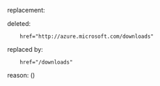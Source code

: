 replacement:

deleted:

		href="http://azure.microsoft.com/downloads"

replaced by:

		href="/downloads"

reason: ()

